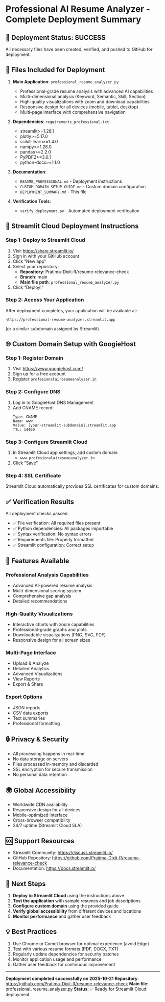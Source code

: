 # Professional AI Resume Analyzer - Complete Deployment Summary

## 🎯 Deployment Status: SUCCESS

All necessary files have been created, verified, and pushed to GitHub for deployment.

## 📁 Files Included for Deployment

1. **Main Application**: `professional_resume_analyzer.py`
   - Professional-grade resume analysis with advanced AI capabilities
   - Multi-dimensional analysis (Keyword, Semantic, Skill, Section)
   - High-quality visualizations with zoom and download capabilities
   - Responsive design for all devices (mobile, tablet, desktop)
   - Multi-page interface with comprehensive navigation

2. **Dependencies**: `requirements_professional.txt`
   - streamlit>=1.28.1
   - plotly>=5.17.0
   - scikit-learn>=1.4.0
   - numpy>=1.26.0
   - pandas>=2.2.0
   - PyPDF2>=3.0.1
   - python-docx>=1.1.0

3. **Documentation**:
   - `README_PROFESSIONAL.md` - Deployment instructions
   - `CUSTOM_DOMAIN_SETUP_GUIDE.md` - Custom domain configuration
   - `DEPLOYMENT_SUMMARY.md` - This file

4. **Verification Tools**:
   - `verify_deployment.py` - Automated deployment verification

## 🚀 Streamlit Cloud Deployment Instructions

### Step 1: Deploy to Streamlit Cloud
1. Visit https://share.streamlit.io/
2. Sign in with your GitHub account
3. Click "New app"
4. Select your repository:
   - **Repository**: Pratima-Dixit-R/resume-relevance-check
   - **Branch**: main
   - **Main file path**: `professional_resume_analyzer.py`
5. Click "Deploy!"

### Step 2: Access Your Application
After deployment completes, your application will be available at:
```
https://professional-resume-analyzer.streamlit.app
```
(or a similar subdomain assigned by Streamlit)

## 🌐 Custom Domain Setup with GoogieHost

### Step 1: Register Domain
1. Visit https://www.googiehost.com/
2. Sign up for a free account
3. Register `profesionalairesumeanalyzer.in`

### Step 2: Configure DNS
1. Log in to GoogieHost DNS Management
2. Add CNAME record:
   ```
   Type: CNAME
   Name: www
   Value: [your-streamlit-subdomain].streamlit.app
   TTL: 14400
   ```

### Step 3: Configure Streamlit Cloud
1. In Streamlit Cloud app settings, add custom domain:
   - `www.profesionalairesumeanalyzer.in`
2. Click "Save"

### Step 4: SSL Certificate
Streamlit Cloud automatically provides SSL certificates for custom domains.

## ✅ Verification Results

All deployment checks passed:
- ✅ File verification: All required files present
- ✅ Python dependencies: All packages importable
- ✅ Syntax verification: No syntax errors
- ✅ Requirements file: Properly formatted
- ✅ Streamlit configuration: Correct setup

## 📱 Features Available

### Professional Analysis Capabilities
- Advanced AI-powered resume analysis
- Multi-dimensional scoring system
- Comprehensive gap analysis
- Detailed recommendations

### High-Quality Visualizations
- Interactive charts with zoom capabilities
- Professional-grade graphs and plots
- Downloadable visualizations (PNG, SVG, PDF)
- Responsive design for all screen sizes

### Multi-Page Interface
- Upload & Analyze
- Detailed Analytics
- Advanced Visualizations
- View Reports
- Export & Share

### Export Options
- JSON reports
- CSV data exports
- Text summaries
- Professional formatting

## 🔒 Privacy & Security

- All processing happens in real-time
- No data storage on servers
- Files processed in-memory and discarded
- SSL encryption for secure transmission
- No personal data retention

## 🌍 Global Accessibility

- Worldwide CDN availability
- Responsive design for all devices
- Mobile-optimized interface
- Cross-browser compatibility
- 24/7 uptime (Streamlit Cloud SLA)

## 🆘 Support Resources

- Streamlit Community: https://discuss.streamlit.io/
- GitHub Repository: https://github.com/Pratima-Dixit-R/resume-relevance-check
- Documentation: https://docs.streamlit.io/

## 📝 Next Steps

1. **Deploy to Streamlit Cloud** using the instructions above
2. **Test the application** with sample resumes and job descriptions
3. **Configure custom domain** using the provided guide
4. **Verify global accessibility** from different devices and locations
5. **Monitor performance** and gather user feedback

## 💡 Best Practices

1. Use Chrome or Comet browser for optimal experience (avoid Edge)
2. Test with various resume formats (PDF, DOCX, TXT)
3. Regularly update dependencies for security patches
4. Monitor application usage and performance
5. Gather user feedback for continuous improvement

---

**Deployment completed successfully on 2025-10-21**
**Repository**: https://github.com/Pratima-Dixit-R/resume-relevance-check
**Main file**: professional_resume_analyzer.py
**Status**: ✅ Ready for Streamlit Cloud deployment